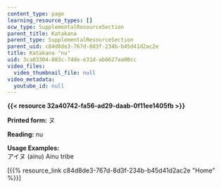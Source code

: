 ```yaml
---
content_type: page
learning_resource_types: []
ocw_type: SupplementalResourceSection
parent_title: Katakana
parent_type: SupplementalResourceSection
parent_uid: c84d8de3-767d-8d3f-234b-b45d41d2ac2e
title: Katakana "nu"
uid: 3ca03304-883c-74de-e31d-ab6627aa00cc
video_files:
  video_thumbnail_file: null
video_metadata:
  youtube_id: null
---
```


**{{< resource 32a40742-fa56-ad29-daab-0f11ee1405fb >}}**

**Printed form:** ヌ

**Reading:** nu

**Usage Examples:**  
アイヌ (ainu) Ainu tribe

\[{{% resource_link c84d8de3-767d-8d3f-234b-b45d41d2ac2e "Home" %}}\]
